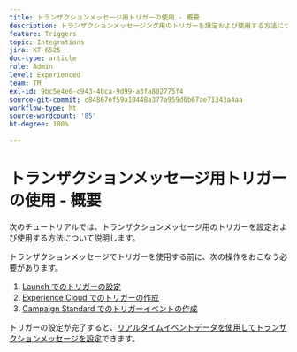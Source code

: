 ```yaml
---
title: トランザクションメッセージ用トリガーの使用 - 概要
description: トランザクションメッセージング用のトリガーを設定および使用する方法について説明します。
feature: Triggers
topic: Integrations
jira: KT-6525
doc-type: article
role: Admin
level: Experienced
team: TM
exl-id: 9bc5e4e6-c943-40ca-9d99-a3fa802775f4
source-git-commit: c84867ef59a10448a377a959d0b67ae71343a4aa
workflow-type: ht
source-wordcount: '85'
ht-degree: 100%

---
```


# トランザクションメッセージ用トリガーの使用 - 概要

次のチュートリアルでは、トランザクションメッセージ用のトリガーを設定および使用する方法について説明します。

トランザクションメッセージでトリガーを使用する前に、次の操作をおこなう必要があります。

1. [Launch でのトリガーの設定](/help/integrations/configure-launch-for-triggers.md)
2. [Experience Cloud でのトリガーの作成](/help/integrations/create-a-trigger-in-experience-cloud.md)
3. [Campaign Standard でのトリガーイベントの作成](/help/integrations/create-a-trigger-event.md)

トリガーの設定が完了すると、[リアルタイムイベントデータを使用してトランザクションメッセージを設定](/help/integrations/configure-transactional-messages-using-realtime-event-data.md)できます。
